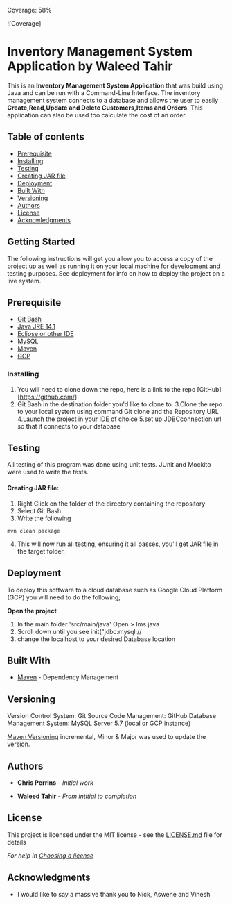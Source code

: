 Coverage: 58%

![Coverage]


# Inventory Management System Application by Waleed Tahir


This is an  **Inventory Management System Application** that was build using Java and can be run with a Command-Line Interface. The inventory management system connects to a database and allows the user to easily **Create,Read,Update and Delete Customers,Items and Orders**. This application can also be used too calculate the cost of an order. 

## Table of contents
* [Prerequisite](#Prerequisite)
* [Installing](#Installing)
* [Testing](#Testing)
* [Creating JAR file](#Creating_JAR_file)
* [Deployment](#Deployment)
* [Built With](#Built_With)
* [Versioning](#Versioning)
* [Authors](#Authors)
* [License](#License)
* [Acknowledgments](#Acknowledgments)





## Getting Started

The following instructions will get you allow you to access a copy of the project up as well as running it on your local machine for development and testing purposes. See deployment for info on how to deploy the project on a live system.


## Prerequisite
* [Git Bash](https://git-scm.com/downloads)
* [Java JRE 14.1](https://www.eclipse.org/downloads/)
* [Eclipse or other IDE](https://www.eclipse.org/downloads/)
* [MySQL](https://www.mysql.com/downloads/)
* [Maven](http://maven.apache.org/download.cgi)
* [GCP](http://maven.apache.org/download.cgi)



### Installing

1. You will need to clone down the repo, here is a link to the repo [GitHub][https://github.com/]
2. Git Bash in the destination folder you'd like to clone to.
3.Clone the repo to your local system using command Git clone and the Repository URL
4.Launch the project in your IDE of choice 
5.set up JDBCconnection url so that it connects to your database

## Testing

All testing of this program was done using unit tests. 
JUnit and Mockito were used to write the tests.


#### Creating JAR file:

1. Right Click on the folder of the directory containing the repository
2. Select Git Bash
3. Write the following

```
mvn clean package
```

4. This will now run all testing, ensuring it all passes, you'll get JAR file in the target folder.

## Deployment

To deploy this software to a cloud database such as Google Cloud Platform (GCP) you will need to do the following;

**Open the project**

1. In the main folder 'src/main/java' Open > Ims.java
2. Scroll down until you see init("jdbc:mysql://
3. change the localhost to your desired Database location

## Built With

* [Maven](https://maven.apache.org/) - Dependency Management

## Versioning

Version Control System: Git
Source Code Management: GitHub
Database Management System: MySQL Server 5.7 (local or GCP instance)

[Maven Versioning](http://maven.apache.org/download.cgi)  incremental, Minor & Major was used to update the version.


## Authors

* **Chris Perrins** - *Initial work* 

* **Waleed Tahir** - *From intitial to completion* 

## License

This project is licensed under the MIT license - see the [LICENSE.md](LICENSE.md) file for details 

*For help in [Choosing a license](https://choosealicense.com/)*

## Acknowledgments

* I would like to say a massive thank you to Nick, Aswene and Vinesh 

